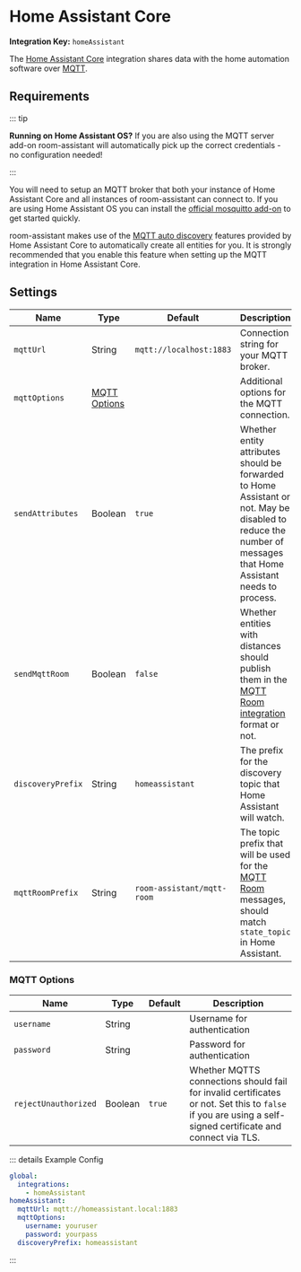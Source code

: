 # Home Assistant Core

**Integration Key:** `homeAssistant`

The [Home Assistant Core](https://www.home-assistant.io) integration shares data with the home automation software over [MQTT](https://www.home-assistant.io/integrations/mqtt/).

## Requirements

::: tip

**Running on Home Assistant OS?** If you are also using the MQTT server add-on room-assistant will automatically pick up the correct credentials - no configuration needed!

:::

You will need to setup an MQTT broker that both your instance of Home Assistant Core and all instances of room-assistant can connect to. If you are using Home Assistant OS you can install the [official mosquitto add-on](https://github.com/home-assistant/hassio-addons/tree/master/mosquitto) to get started quickly.

room-assistant makes use of the [MQTT auto discovery](https://www.home-assistant.io/docs/mqtt/discovery/) features provided by Home Assistant Core to automatically create all entities for you. It is strongly recommended that you enable this feature when setting up the MQTT integration in Home Assistant Core.

## Settings

| Name              | Type                          | Default                    | Description                                                  |
| ----------------- | ----------------------------- | -------------------------- | ------------------------------------------------------------ |
| `mqttUrl`         | String                        | `mqtt://localhost:1883`    | Connection string for your MQTT broker.                      |
| `mqttOptions`     | [MQTT Options](#mqtt-options) |                            | Additional options for the MQTT connection.                  |
| `sendAttributes`  | Boolean                       | `true`                     | Whether entity attributes should be forwarded to Home Assistant or not. May be disabled to reduce the number of messages that Home Assistant needs to process. |
| `sendMqttRoom`    | Boolean                       | `false`                    | Whether entities with distances should publish them in the [MQTT Room integration](https://www.home-assistant.io/integrations/mqtt_room/) format or not. |
| `discoveryPrefix` | String                        | `homeassistant`            | The prefix for the discovery topic that Home Assistant will watch. |
| `mqttRoomPrefix`  | String                        | `room-assistant/mqtt-room` | The topic prefix that will be used for the [MQTT Room](https://www.home-assistant.io/integrations/mqtt_room/) messages, should match `state_topic` in Home Assistant. |

### MQTT Options

| Name                 | Type    | Default | Description                                                  |
| -------------------- | ------- | ------- | ------------------------------------------------------------ |
| `username`           | String  |         | Username for authentication                                  |
| `password`           | String  |         | Password for authentication                                  |
| `rejectUnauthorized` | Boolean | `true`  | Whether MQTTS connections should fail for invalid certificates or not. Set this to `false` if you are using a self-signed certificate and connect via TLS. |

::: details Example Config

```yaml
global:
  integrations:
    - homeAssistant
homeAssistant:
  mqttUrl: mqtt://homeassistant.local:1883
  mqttOptions:
    username: youruser
    password: yourpass
  discoveryPrefix: homeassistant
```

:::